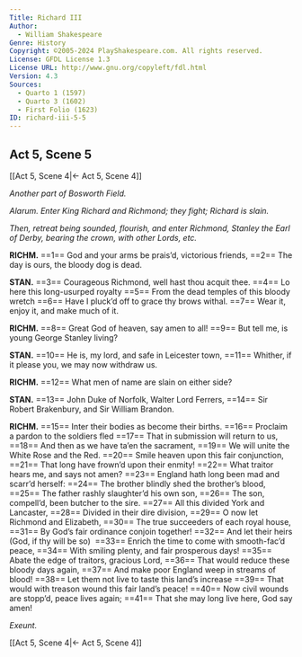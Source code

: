 ```yaml
---
Title: Richard III
Author: 
  - William Shakespeare
Genre: History
Copyright: ©2005-2024 PlayShakespeare.com. All rights reserved.
License: GFDL License 1.3
License URL: http://www.gnu.org/copyleft/fdl.html
Version: 4.3
Sources:
  - Quarto 1 (1597)
  - Quarto 3 (1602)
  - First Folio (1623)
ID: richard-iii-5-5
---
```


## Act 5, Scene 5
[[Act 5, Scene 4|← Act 5, Scene 4]]

*Another part of Bosworth Field.*

*Alarum. Enter King Richard and Richmond; they fight; Richard is slain.*

*Then, retreat being sounded, flourish, and enter Richmond, Stanley the Earl of Derby, bearing the crown, with other Lords, etc.*

**RICHM.**
==1== God and your arms be prais’d, victorious friends,
==2== The day is ours, the bloody dog is dead.

**STAN.**
==3== Courageous Richmond, well hast thou acquit thee.
==4== Lo here this long-usurped royalty
==5== From the dead temples of this bloody wretch
==6== Have I pluck’d off to grace thy brows withal.
==7== Wear it, enjoy it, and make much of it.

**RICHM.**
==8== Great God of heaven, say amen to all!
==9== But tell me, is young George Stanley living?

**STAN.**
==10== He is, my lord, and safe in Leicester town,
==11== Whither, if it please you, we may now withdraw us.

**RICHM.**
==12== What men of name are slain on either side?

**STAN.**
==13== John Duke of Norfolk, Walter Lord Ferrers,
==14== Sir Robert Brakenbury, and Sir William Brandon.

**RICHM.**
==15== Inter their bodies as become their births.
==16== Proclaim a pardon to the soldiers fled
==17== That in submission will return to us,
==18== And then as we have ta’en the sacrament,
==19== We will unite the White Rose and the Red.
==20== Smile heaven upon this fair conjunction,
==21== That long have frown’d upon their enmity!
==22== What traitor hears me, and says not amen?
==23== England hath long been mad and scarr’d herself:
==24== The brother blindly shed the brother’s blood,
==25== The father rashly slaughter’d his own son,
==26== The son, compell’d, been butcher to the sire.
==27== All this divided York and Lancaster,
==28== Divided in their dire division,
==29== O now let Richmond and Elizabeth,
==30== The true succeeders of each royal house,
==31== By God’s fair ordinance conjoin together!
==32== And let their heirs (God, if thy will be so) 
==33== Enrich the time to come with smooth-fac’d peace,
==34== With smiling plenty, and fair prosperous days!
==35== Abate the edge of traitors, gracious Lord,
==36== That would reduce these bloody days again,
==37== And make poor England weep in streams of blood!
==38== Let them not live to taste this land’s increase
==39== That would with treason wound this fair land’s peace!
==40== Now civil wounds are stopp’d, peace lives again;
==41== That she may long live here, God say amen!

*Exeunt.*

[[Act 5, Scene 4|← Act 5, Scene 4]]